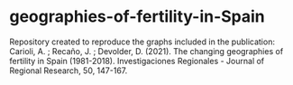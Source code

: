# geographies-of-fertility-in-Spain
Repository created to reproduce the graphs included in the publication: 
Carioli, A. ; Recaño, J. ; Devolder, D. (2021). 
The changing geographies of fertility in Spain (1981-2018). 
Investigaciones Regionales - Journal of Regional Research, 50, 147-167.
